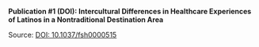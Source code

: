**Publication #1 (DOI): Intercultural Differences in Healthcare Experiences of Latinos in a Nontraditional Destination Area**

Source: [DOI: 10.1037/fsh0000515](https://psycnet.apa.org/doiLanding?doi=10.1037%2Ffsh0000516)
